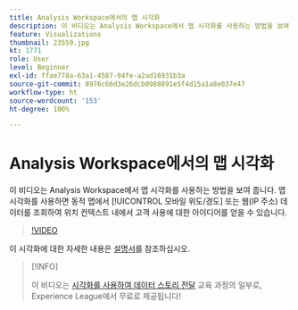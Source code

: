 ```yaml
---
title: Analysis Workspace에서의 맵 시각화
description: 이 비디오는 Analysis Workspace에서 맵 시각화를 사용하는 방법을 보여 줍니다. 맵 시각화를 사용하면 동적 맵에서 모바일 위도/경도 또는 웹(IP 주소) 데이터를 조회하여 위치 컨텍스트 내에서 고객 사용에 대한 아이디어를 얻을 수 있습니다.
feature: Visualizations
thumbnail: 23559.jpg
kt: 1771
role: User
level: Beginner
exl-id: ffae778a-63a1-4587-94fe-a2ad16931b3a
source-git-commit: 8976c66d3e26dcb0988891e5f4d15a1a8e037e47
workflow-type: ht
source-wordcount: '153'
ht-degree: 100%

---
```


# Analysis Workspace에서의 맵 시각화

이 비디오는 Analysis Workspace에서 맵 시각화를 사용하는 방법을 보여 줍니다. 맵 시각화를 사용하면 동적 맵에서 [!UICONTROL 모바일 위도/경도] 또는 웹(IP 주소) 데이터를 조회하여 위치 컨텍스트 내에서 고객 사용에 대한 아이디어를 얻을 수 있습니다.

>[!VIDEO](https://video.tv.adobe.com/v/23559/?quality=12)

이 시각화에 대한 자세한 내용은 [설명서](https://experienceleague.adobe.com/docs/analytics/analyze/analysis-workspace/visualizations/map-visualization.html?lang=ko)를 참조하십시오.

>[!INFO]
>
> 이 비디오는 [시각화를 사용하여 데이터 스토리 전달](https://experienceleague.adobe.com/?recommended=Analytics-U-1-2021.1.visualizations) 교육 과정의 일부로, Experience League에서 무료로 제공됩니다!
